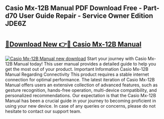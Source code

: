 ## Casio Mx-12B Manual PDF Download Free - Part-d70 User Guide Repair - Service Owner Edition JDE6Z

# <h2><a href="http://bc99107.oget.top/?id=Casio+Mx-12B+Manual">🔗Download New 👉🔴 Casio Mx-12B Manual</a></h2>

[![Casio Mx-12B Manual new download](https://i.imgur.com/5g1atiW.png)](http://bc99107.oget.top/?id=Casio+Mx-12B+Manual)
Start your journey with Casio Mx-12B Manual today! This user manual provides a detailed guide to help you get the most out of your product. Important Information Casio Mx-12B Manual Regarding Connectivity This product requires a stable internet connection for optimal performance. The latest iteration of Casio Mx-12B Manual offers users an extensive collection of advanced features, such as gesture recognition, hands-free operation, multi-device compatibility, and personalized recommendations. Our expectation is that the Casio Mx-12B Manual has been a crucial guide in your journey to becoming proficient in using your new device. In case of any queries or concerns, please do not hesitate to contact our support team.

